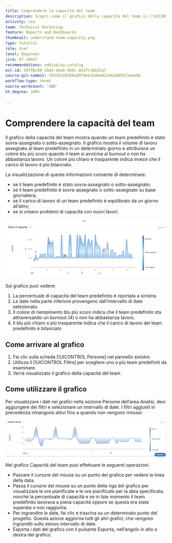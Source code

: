 ```yaml
---
title: Comprendere la capacità del team
description: Scopri come il grafico della capacità del team in [!UICONTROL Funzionalità di analisi avanzate] può mostrare una sovra-assegnazione o una sotto-assegnazione del team predefinito.
activity: use
team: Technical Marketing
feature: Reports and Dashboards
thumbnail: understand-team-capacity.png
type: Tutorial
role: User
level: Beginner
jira: KT-10047
recommendations: noDisplay,catalog
exl-id: 59f86c60-19a5-4be6-920c-8e2fc18e52a7
source-git-commit: f033b210268e8979ee15abe812e6ad85673eeedb
workflow-type: tm+mt
source-wordcount: '385'
ht-degree: 100%

---
```


# Comprendere la capacità del team

Il grafico della capacità del team mostra quando un team predefinito è stato sovra-assegnato o sotto-assegnato. Il grafico mostra il volume di lavoro assegnato al team predefinito in un determinato giorno e attribuisce un colore blu più scuro quando il team si avvicina al burnout o non ha abbastanza lavoro. Un colore più chiaro e trasparente indica invece che il carico di lavoro è più bilanciato.

La visualizzazione di queste informazioni consente di determinare:

* se il team predefinito è stato sovra-assegnato o sotto-assegnato;
* se il team predefinito è sovra-assegnato o sotto-assegnato su base giornaliera;
* se il carico di lavoro di un team predefinito è equilibrato da un giorno all’altro;
* se si creano problemi di capacità con nuovi lavori.

![Immagine che mostra il grafico della capacità di un team, con numeri che fanno riferimento alle aree descritte nei punti riportati di seguito](assets/section-3-4.png)

Sul grafico puoi vedere:

1. La percentuale di capacità del team predefinito è riportata a sinistra.
1. Le date nella parte inferiore provengono dall’intervallo di date selezionato.
1. Il colore di riempimento blu più scuro indica che il team predefinito sta attraversando un burnout (4) o non ha abbastanza lavoro.
1. Il blu più chiaro o più trasparente indica che il carico di lavoro del team predefinito è bilanciato

## Come arrivare al grafico

1. Fai clic sulla scheda [!UICONTROL Persone] nel pannello sinistro.
1. Utilizza il [!UICONTROL Filtro] per scegliere uno o più team predefiniti da esaminare.
1. Verrà visualizzato il grafico della capacità del team.

## Come utilizzare il grafico

Per visualizzare i dati nei grafici nella sezione Persone dell’area Analisi, devi aggiungere dei filtri e selezionare un intervallo di date. I filtri aggiunti in precedenza rimangono attivi fino a quando non vengono rimossi.

![Immagine che mostra un grafico della capacità del team](assets/section-3-5.png)

Nel grafico Capacità del team puoi effettuare le seguenti operazioni:

* Passare il cursore del mouse su un punto del grafico per vedere la linea della data.
* Passa il cursore del mouse su un punto della riga del grafico per visualizzare le ore pianificate e le ore pianificate per la data specificata, nonché la percentuale di capacità e se in tale momento il team predefinito lavorava a piena capacità oppure se questa era stata superata o non raggiunta.
* Per ingrandire le date, fai clic e trascina su un determinato punto del progetto. Questa azione aggiorna tutti gli altri grafici, che vengono ingranditi sullo stesso intervallo di date.
* Esporta i dati del grafico con il pulsante Esporta, nell’angolo in alto a destra del grafico.
